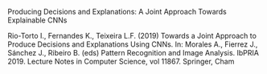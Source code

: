 Producing Decisions and Explanations: A Joint Approach Towards Explainable CNNs  

Rio-Torto I., Fernandes K., Teixeira L.F. (2019) Towards a Joint Approach to Produce Decisions and Explanations Using CNNs. In: Morales A., Fierrez J., Sánchez J., Ribeiro B. (eds) Pattern Recognition and Image Analysis. IbPRIA 2019. Lecture Notes in Computer Science, vol 11867. Springer, Cham
